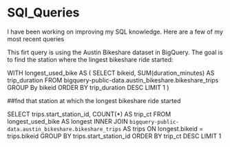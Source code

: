 # SQl_Queries
I have been working on improving my SQL knowledge.  Here are a few of my most recent queries


This firt query is using the Austin Bikeshare dataset in BigQuery.  The goal is to find the station where the lingest bikeshare ride started:

WITH longest_used_bike AS (
    SELECT
      bikeid,
      SUM(duration_minutes) AS trip_duration
    FROM
      bigquery-public-data.austin_bikeshare.bikeshare_trips
    GROUP By
      bikeid
    ORDER BY
      trip_duration DESC
    LIMIT 1
)

##fnd that station at which the longest bikeshare ride started

SELECT
  trips.start_station_id,
  COUNT(*) AS trip_ct
FROM
  longest_used_bike AS longest
INNER JOIN
  `bigquery-public-data.austin_bikeshare.bikeshare_trips` AS trips
ON 
  longest.bikeid = trips.bikeid
GROUP BY
  trips.start_station_id
ORDER BY
  trip_ct DESC
LIMIT 1
